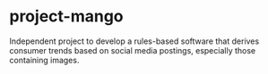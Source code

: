 # project-mango
Independent project to develop a rules-based software that derives consumer trends based on social media postings, especially those containing images.
